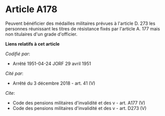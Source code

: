 # Article A178

Peuvent bénéficier des médailles militaires prévues à l'article D. 273 les personnes réunissant les titres de résistance
fixés par l'article A. 177 mais non titulaires d'un grade d'officier.

**Liens relatifs à cet article**

_Codifié par_:

  - Arrêté 1951-04-24 JORF 29 avril 1951

_Cité par_:

  - Arrêté du 3 décembre 2018 - art. 41 (V)

_Cite_:

  - Code des pensions militaires d'invalidité et des v - art. A177 (V)
  - Code des pensions militaires d'invalidité et des v - art. D273 (V)
